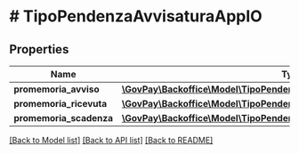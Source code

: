 # # TipoPendenzaAvvisaturaAppIO

## Properties

Name | Type | Description | Notes
------------ | ------------- | ------------- | -------------
**promemoria_avviso** | [**\GovPay\Backoffice\Model\TipoPendenzaAvvisaturaPromemoriaAvvisoBase**](TipoPendenzaAvvisaturaPromemoriaAvvisoBase.md) |  | [optional]
**promemoria_ricevuta** | [**\GovPay\Backoffice\Model\TipoPendenzaAvvisaturaPromemoriaRicevutaBase**](TipoPendenzaAvvisaturaPromemoriaRicevutaBase.md) |  | [optional]
**promemoria_scadenza** | [**\GovPay\Backoffice\Model\TipoPendenzaAvvisaturaPromemoriaScadenza**](TipoPendenzaAvvisaturaPromemoriaScadenza.md) |  | [optional]

[[Back to Model list]](../../README.md#models) [[Back to API list]](../../README.md#endpoints) [[Back to README]](../../README.md)
